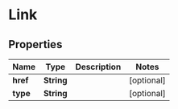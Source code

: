 

# Link


## Properties

Name | Type | Description | Notes
------------ | ------------- | ------------- | -------------
**href** | **String** |  |  [optional]
**type** | **String** |  |  [optional]




